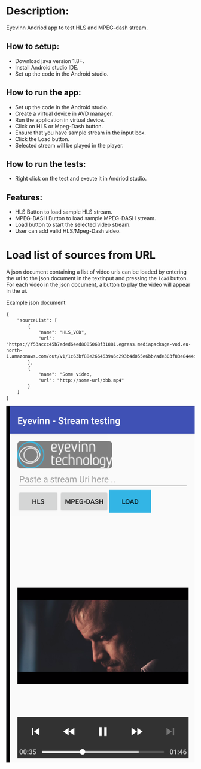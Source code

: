 # Description: #
Eyevinn Andriod app to test HLS and MPEG-dash stream.

## How to setup: ##
- Download java version 1.8+.
- Install Android studio IDE.
- Set up the code in the Android studio.


## How to run the app: ##
- Set up the code in the Android studio.
- Create a virtual device in AVD manager.
- Run the application in virtual device.
- Click on HLS or Mpeg-Dash button. 
- Ensure that you have sample stream in the input box.
- Click the Load button.
- Selected stream will be played in the player.


## How to run the tests: ##
- Right click on the test and exeute it in Andriod studio.


## Features: ## 
- HLS Button to load sample HLS stream.
- MPEG-DASH Button to load sample MPEG-DASH stream.
- Load button to start the selected video stream.
- User can add valid HLS/Mpeg-Dash video.

# Load list of sources from URL
A json document containing a list of video urls can be loaded by entering
the url to the json document in the textinput and pressing the `load` button.
For each video in the json document, a button to play the video will appear
in the ui.

Example json document
```
{
    "sourceList": [
        {
            "name": "HLS_VOD",
            "url": "https://f53accc45b7aded64ed8085068f31881.egress.mediapackage-vod.eu-north-1.amazonaws.com/out/v1/1c63bf88e2664639a6c293b4d055e6bb/ade303f83e8444d69b7658f988abb054/2a647c0cf9b7409598770b9f11799178/manifest.m3u8"
        },
        {
            "name": "Some video,
            "url": "http://some-url/bbb.mp4"
        }
    ]
}
```


![alt text](https://github.com/Eyevinn/android-player/blob/exoplayer-integration/Screenshot.png?raw=true)
